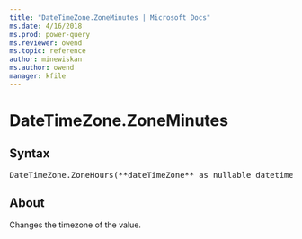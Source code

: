 ```yaml
---
title: "DateTimeZone.ZoneMinutes | Microsoft Docs"
ms.date: 4/16/2018
ms.prod: power-query
ms.reviewer: owend
ms.topic: reference
author: minewiskan
ms.author: owend
manager: kfile
---
```

# DateTimeZone.ZoneMinutes

## Syntax

<pre>
DateTimeZone.ZoneHours(**dateTimeZone** as nullable datetimezone) as nullable number
</pre>

## About
Changes the timezone of the value.

